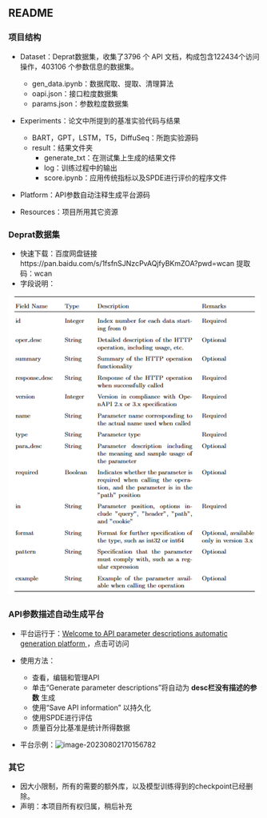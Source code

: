 ## README

### 项目结构

- Dataset：Deprat数据集，收集了3796 个 API 文档，构成包含122434个访问操作，403106 个参数信息的数据集。
  - gen_data.ipynb：数据爬取、提取、清理算法
  - oapi.json：接口粒度数据集
  - params.json：参数粒度数据集
- Experiments：论文中所提到的基准实验代码与结果
  - BART，GPT，LSTM，T5，DiffuSeq：所跑实验源码
  - result：结果文件夹
    - generate_txt：在测试集上生成的结果文件
    - log：训练过程中的输出
    - score.ipynb：应用传统指标以及SPDE进行评价的程序文件

- Platform：API参数自动注释生成平台源码
- Resources：项目所用其它资源

### Deprat数据集

- 快速下载：百度网盘链接https://pan.baidu.com/s/1fsfnSJNzcPvAQjfyBKmZOA?pwd=wcan 提取码：wcan
- 字段说明：

![image-20230802130427816](https://github.com/W-caner/Deprat/blob/main/Resources/Deprat%E5%AD%97%E6%AE%B5.png)

### API参数描述自动生成平台

- 平台运行于：[Welcome to API parameter descriptions automatic generation platform ](http://172.16.17.43:8501/)，点击可访问
- 使用方法：
  - 查看，编辑和管理API
  - 单击“Generate parameter descriptions”将自动为 **desc栏没有描述的参数** 生成
  - 使用“Save API information” 以持久化
  - 使用SPDE进行评估
  - 质量百分比基准是统计所得数据

- 平台示例：![image-20230802170156782](D:\王灿2190830726\02_王灿_2190830726_ZX_CL\Resources\服务界面.png)



### 其它

- 因大小限制，所有的需要的额外库，以及模型训练得到的checkpoint已经删除。
- 声明：本项目所有权归属，稍后补充
